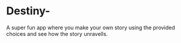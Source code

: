 # Destiny-
A super fun app where you make your own story using the provided choices and see how the story unravells.
